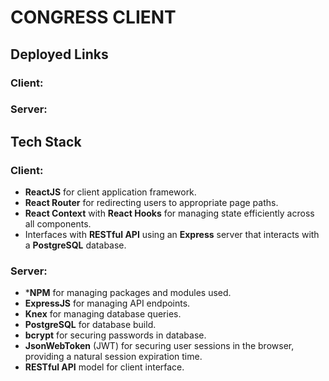 # CONGRESS CLIENT

## Deployed Links

### Client:

### Server:

## Tech Stack

### Client:

* **ReactJS** for client application framework.
* **React Router** for redirecting users to appropriate page paths.
* **React Context** with **React Hooks** for managing state efficiently across all components.
* Interfaces with **RESTful API** using an **Express** server that interacts with a **PostgreSQL** database.

### Server:

* ***NPM** for managing packages and modules used.
* **ExpressJS** for managing API endpoints.
* **Knex** for managing database queries.
* **PostgreSQL** for database build.
* **bcrypt** for securing passwords in database.
* **JsonWebToken** (JWT) for securing user sessions in the browser, providing a natural session expiration time.
* **RESTful API** model for client interface.